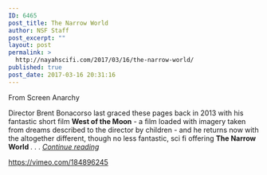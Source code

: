 ```yaml
---
ID: 6465
post_title: The Narrow World
author: NSF Staff
post_excerpt: ""
layout: post
permalink: >
  http://nayahscifi.com/2017/03/16/the-narrow-world/
published: true
post_date: 2017-03-16 20:31:16
---
```

From Screen Anarchy

Director Brent Bonacorso last graced these pages back in 2013 with his fantastic short film <strong>West of the Moon</strong> - a film loaded with imagery taken from dreams described to the director by children - and he returns now with the altogether different, though no less fantastic, sci fi offering <strong>The Narrow World </strong>. . . <a href="http://screenanarchy.com/2017/02/the-narrow-world-watch-brent-bonacorsos-scifi-short-film-now.html"><em>Continue reading</em></a>

https://vimeo.com/184896245